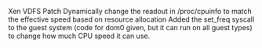 Xen VDFS Patch
Dynamically change the readout in /proc/cpuinfo to match the effective speed based on resource allocation
Added the set_freq syscall to the guest system (code for dom0 given, but it can run on all guest types) to change how much CPU speed it can use.
